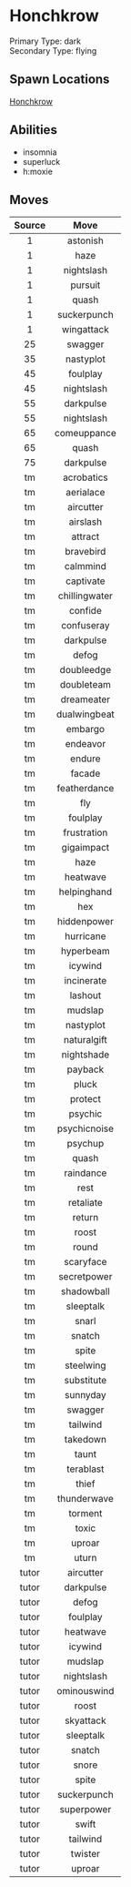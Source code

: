 # Honchkrow  
Primary Type: dark  
Secondary Type: flying  
  
## Spawn Locations  
[Honchkrow](/data/spawn_presets/honchkrow.md)  
  
## Abilities  
  * insomnia
  * superluck
  * h:moxie
  
  
## Moves  
  
| Source | Move |  
|:---:|:---:|  
| 1 | astonish |  
| 1 | haze |  
| 1 | nightslash |  
| 1 | pursuit |  
| 1 | quash |  
| 1 | suckerpunch |  
| 1 | wingattack |  
| 25 | swagger |  
| 35 | nastyplot |  
| 45 | foulplay |  
| 45 | nightslash |  
| 55 | darkpulse |  
| 55 | nightslash |  
| 65 | comeuppance |  
| 65 | quash |  
| 75 | darkpulse |  
| tm | acrobatics |  
| tm | aerialace |  
| tm | aircutter |  
| tm | airslash |  
| tm | attract |  
| tm | bravebird |  
| tm | calmmind |  
| tm | captivate |  
| tm | chillingwater |  
| tm | confide |  
| tm | confuseray |  
| tm | darkpulse |  
| tm | defog |  
| tm | doubleedge |  
| tm | doubleteam |  
| tm | dreameater |  
| tm | dualwingbeat |  
| tm | embargo |  
| tm | endeavor |  
| tm | endure |  
| tm | facade |  
| tm | featherdance |  
| tm | fly |  
| tm | foulplay |  
| tm | frustration |  
| tm | gigaimpact |  
| tm | haze |  
| tm | heatwave |  
| tm | helpinghand |  
| tm | hex |  
| tm | hiddenpower |  
| tm | hurricane |  
| tm | hyperbeam |  
| tm | icywind |  
| tm | incinerate |  
| tm | lashout |  
| tm | mudslap |  
| tm | nastyplot |  
| tm | naturalgift |  
| tm | nightshade |  
| tm | payback |  
| tm | pluck |  
| tm | protect |  
| tm | psychic |  
| tm | psychicnoise |  
| tm | psychup |  
| tm | quash |  
| tm | raindance |  
| tm | rest |  
| tm | retaliate |  
| tm | return |  
| tm | roost |  
| tm | round |  
| tm | scaryface |  
| tm | secretpower |  
| tm | shadowball |  
| tm | sleeptalk |  
| tm | snarl |  
| tm | snatch |  
| tm | spite |  
| tm | steelwing |  
| tm | substitute |  
| tm | sunnyday |  
| tm | swagger |  
| tm | tailwind |  
| tm | takedown |  
| tm | taunt |  
| tm | terablast |  
| tm | thief |  
| tm | thunderwave |  
| tm | torment |  
| tm | toxic |  
| tm | uproar |  
| tm | uturn |  
| tutor | aircutter |  
| tutor | darkpulse |  
| tutor | defog |  
| tutor | foulplay |  
| tutor | heatwave |  
| tutor | icywind |  
| tutor | mudslap |  
| tutor | nightslash |  
| tutor | ominouswind |  
| tutor | roost |  
| tutor | skyattack |  
| tutor | sleeptalk |  
| tutor | snatch |  
| tutor | snore |  
| tutor | spite |  
| tutor | suckerpunch |  
| tutor | superpower |  
| tutor | swift |  
| tutor | tailwind |  
| tutor | twister |  
| tutor | uproar |  
  
